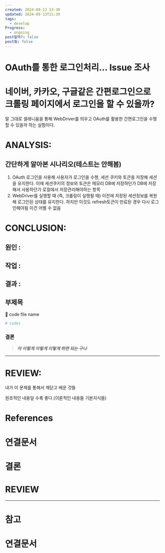 ```yaml
---
created: 2024-09-12 23:30
updated: 2024-09-13T21:39
tags:
  - develop
Progress:
  - ongoing
post할까?: false
post됨: false
---
```

# OAuth를 통한 로그인처리... Issue 조사
# 네이버, 카카오, 구글같은 간편로그인으로 크롤링 페이지에서 로그인을 할 수 있을까?
말 그대로 셀레니움을 통해 WebDriver를 띄우고 OAuth를 활용한 간편로그인을 수행할 수 있을까 하는 실험이다.


# ANALYSIS:

## 간단하게 알아본 시나리오(테스트는 안해봄)
1. OAuth 로그인을 사용해 사용자가 로그인을 수행, 세션 쿠키와 토큰을 저장해 세션을 유지한다. 이때 세션쿠키의 정보와 토큰은 메모리 DB에 저장하던가 DB에 저장해서 사용하던가 로컬에서 저장관리해야하는 항목
2. WebDriver를 실행할 때 (즉, 크롤링이 실행될 때) 이전에 저장된 세션정보를 복원해 로그인된 상태를 유지한다.
   하지만 이것도 refresh토큰이 만료된 경우 다시 로그인해야됨 이건 어쩔 수 없음



# CONCLUSION:

## 원인 :

## 작업 :

## 결과 :

## 부제목

<aside> 🔽 code file name

</aside>

```bash
# codes
```

### 결론

> _**아 이렇게 이렇게 이렇게 하면 되는 구나**_



---
# REVIEW:

내가 이 문제를 통해서 깨닫고 배운 것들

원초적인 내용일 수록 좋다.(이론적인 내용들 기본지식들)

# References

# 연결문서



# 결론

# REVIEW


---
# 참고

# 연결문서